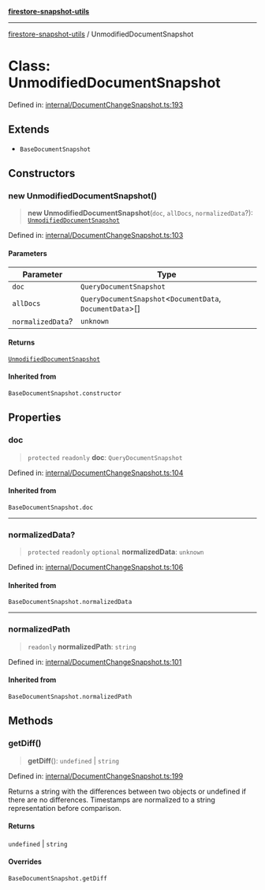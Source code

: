 [**firestore-snapshot-utils**](../README.md)

---

[firestore-snapshot-utils](../README.md) / UnmodifiedDocumentSnapshot

# Class: UnmodifiedDocumentSnapshot

Defined in: [internal/DocumentChangeSnapshot.ts:193](https://github.com/ericvera/firestore-snapshot-utils/blob/main/src/internal/DocumentChangeSnapshot.ts#L193)

## Extends

- `BaseDocumentSnapshot`

## Constructors

### new UnmodifiedDocumentSnapshot()

> **new UnmodifiedDocumentSnapshot**(`doc`, `allDocs`, `normalizedData`?): [`UnmodifiedDocumentSnapshot`](UnmodifiedDocumentSnapshot.md)

Defined in: [internal/DocumentChangeSnapshot.ts:103](https://github.com/ericvera/firestore-snapshot-utils/blob/main/src/internal/DocumentChangeSnapshot.ts#L103)

#### Parameters

| Parameter         | Type                                                        |
| ----------------- | ----------------------------------------------------------- |
| `doc`             | `QueryDocumentSnapshot`                                     |
| `allDocs`         | `QueryDocumentSnapshot`\<`DocumentData`, `DocumentData`\>[] |
| `normalizedData`? | `unknown`                                                   |

#### Returns

[`UnmodifiedDocumentSnapshot`](UnmodifiedDocumentSnapshot.md)

#### Inherited from

`BaseDocumentSnapshot.constructor`

## Properties

### doc

> `protected` `readonly` **doc**: `QueryDocumentSnapshot`

Defined in: [internal/DocumentChangeSnapshot.ts:104](https://github.com/ericvera/firestore-snapshot-utils/blob/main/src/internal/DocumentChangeSnapshot.ts#L104)

#### Inherited from

`BaseDocumentSnapshot.doc`

---

### normalizedData?

> `protected` `readonly` `optional` **normalizedData**: `unknown`

Defined in: [internal/DocumentChangeSnapshot.ts:106](https://github.com/ericvera/firestore-snapshot-utils/blob/main/src/internal/DocumentChangeSnapshot.ts#L106)

#### Inherited from

`BaseDocumentSnapshot.normalizedData`

---

### normalizedPath

> `readonly` **normalizedPath**: `string`

Defined in: [internal/DocumentChangeSnapshot.ts:101](https://github.com/ericvera/firestore-snapshot-utils/blob/main/src/internal/DocumentChangeSnapshot.ts#L101)

#### Inherited from

`BaseDocumentSnapshot.normalizedPath`

## Methods

### getDiff()

> **getDiff**(): `undefined` \| `string`

Defined in: [internal/DocumentChangeSnapshot.ts:199](https://github.com/ericvera/firestore-snapshot-utils/blob/main/src/internal/DocumentChangeSnapshot.ts#L199)

Returns a string with the differences between two objects or undefined if
there are no differences.
Timestamps are normalized to a string representation before comparison.

#### Returns

`undefined` \| `string`

#### Overrides

`BaseDocumentSnapshot.getDiff`
